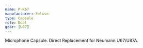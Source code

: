 ```yaml
---
name: P-K67
manufacturer: Peluso
type: Capsule
role: Dual
gear: [U67]
---
```


Microphone Capsule. Direct Replacement for Neumann U67/U87A.
